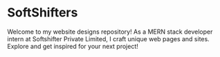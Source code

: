 # SoftShifters
Welcome to my website designs repository! As a MERN stack developer intern at Softshifter Private Limited, I craft unique web pages and sites. Explore and get inspired for your next project!
